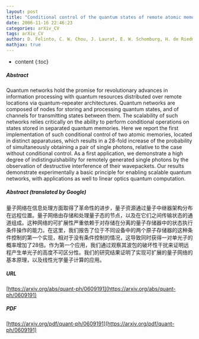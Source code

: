 ```yaml
---
layout: post
title: "Conditional control of the quantum states of remote atomic memories for quantum networking"
date: 2006-11-16 22:46:23
categories: arXiv_CV
tags: arXiv_CV
author: D. Felinto, C. W. Chou, J. Laurat, E. W. Schomburg, H. de Riedmatten, H. J. Kimble
mathjax: true
---
```


* content
{:toc}

##### Abstract
Quantum networks hold the promise for revolutionary advances in information processing with quantum resources distributed over remote locations via quantum-repeater architectures. Quantum networks are composed of nodes for storing and processing quantum states, and of channels for transmitting states between them. The scalability of such networks relies critically on the ability to perform conditional operations on states stored in separated quantum memories. Here we report the first implementation of such conditional control of two atomic memories, located in distinct apparatuses, which results in a 28-fold increase of the probability of simultaneously obtaining a pair of single photons, relative to the case without conditional control. As a first application, we demonstrate a high degree of indistinguishability for remotely generated single photons by the observation of destructive interference of their wavepackets. Our results demonstrate experimentally a basic principle for enabling scalable quantum networks, with applications as well to linear optics quantum computation.

##### Abstract (translated by Google)
量子网络在信息处理方面取得了革命性的进步，量子资源通过量子中继器架构分布在远程位置。量子网络由存储和处理量子态的节点，以及在它们之间传输状态的通道组成。这种网络的可扩展性严重依赖于对存储在分离的量子存储器中的状态执行条件操作的能力。在这里，我们报告了位于不同设备中的两个原子存储器的这种条件控制的第一个实现，相对于没有条件控制的情况，这导致同时获得一对单光子的概率增加了28倍。作为第一个应用，我们通过观察其波包的破坏性干扰来证明远程产生单光子的高度不可区分性。我们的研究结果证明了实现可扩展的量子网络的基本原理，以及线性光学量子计算的应用。

##### URL
[https://arxiv.org/abs/quant-ph/0609191](https://arxiv.org/abs/quant-ph/0609191)

##### PDF
[https://arxiv.org/pdf/quant-ph/0609191](https://arxiv.org/pdf/quant-ph/0609191)

